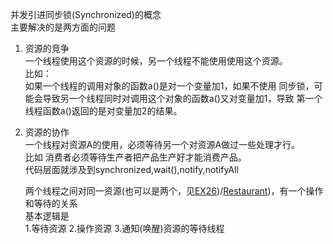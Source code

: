 并发引进同步锁(Synchronized)的概念  
主要解决的是两方面的问题  
1. 资源的竞争  
    一个线程使用这个资源的时候，另一个线程不能使用使用这个资源。  
    比如：  
    如果一个线程的调用对象的函数a()是对一个变量加1，如果不使用 
    同步锁，可能会导致另一个线程同时对调用这个对象的函数a()又对变量加1，导致
    第一个线程函数a()返回的是对变量加2的结果。
      
2. 资源的协作  
  一个线程对资源A的使用，必须等待另一个对资源A做过一些处理才行。  
   比如
   消费者必须等待生产者把产品生产好才能消费产品。  
   代码层面就涉及到synchronized,wait(),notify,notifyAll
   
   两个线程之间对同一资源(也可以是两个，见[EX26](/Users/xuyabo/Documents/java/thinkingInJavaPractice/src/main/java/concurrence_m/ex26/Restaurant.java))/[Restaurant](/Users/xuyabo/Documents/java/thinkingInJavaPractice/src/main/java/concurrence_m/Restaurant.java))，有一个操作和等待的关系  
   基本逻辑是  
   1.等待资源
   2.操作资源
   3.通知(唤醒)资源的等待线程
   